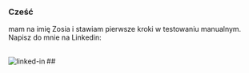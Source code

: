 ### Cześć
mam na imię Zosia i stawiam pierwsze kroki w testowaniu manualnym. Napisz do mnie na Linkedin:

<br>## [<img align="left" alt="linked-in" src="https://img.shields.io/badge/linkedin-%230077B5.svg?&style=for-the-badge&logo=linkedin&logoColor=white" />](https://www.linkedin.com/in/mohammad-faisal-2665b5134)


